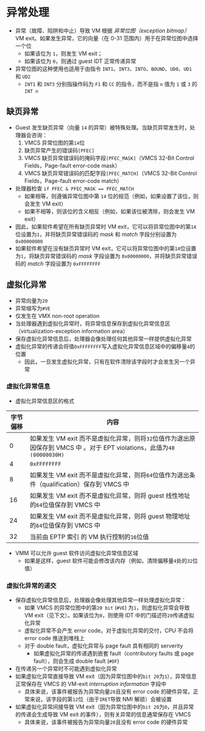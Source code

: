 # 异常处理
* 异常（故障、陷阱和中止）导致 VM 根据 *异常位图（exception bitmap）* VM exit。如果发生异常，它的向量（在 0-31 范围内）用于在异常位图中选择一个位
  * 如果该位为 `1`，则发生 VM exit；
  * 如果该位为 `0`，则通过 guest IDT 正常传递异常
* 异常位图的这种使用也适用于由指令 `INT1`、`INT3`、`INTO`、`BOUND`、`UD0`、`UD1` 和 `UD2`
  * `INT1` 和 `INT3` 分别指操作码为 `F1` 和 `CC` 的指令，而不是指 `n` 值为 `1` 或 `3` 的 `INT n`

## 缺页异常
* Guest 发生缺页异常（向量 `14` 的异常）被特殊处理。当缺页异常发生时，处理器会咨询：
  1. VMCS 异常位图的第`14`位
  2. 缺页异常产生的错误码`[PFEC]`
  3. VMCS 缺页异常错误码的掩码字段`[PFEC_MASK]`（VMCS 32-Bit Control Fields，Page-fault error-code mask）
  4. VMCS 缺页异常错误码的匹配字段`[PFEC_MATCH]`（VMCS 32-Bit Control Fields，Page-fault error-code match）
* 处理器检查 `if PFEC & PFEC_MASK == PFEC_MATCH`
  * 如果相等，则遵循异常位图中第 `14` 位的规范（例如，如果设置了该位，则会发生 VM exit）
  * 如果不相等，则该位的含义相反（例如，如果该位被清除，则会发生 VM exit）
* 因此，如果软件希望在所有缺页异常时 VM exit，它可以将异常位图中的第`14`位设置为`1`，并将缺页异常错误码的 *mask* 和 *match* 字段分别设置为 `0x00000000`
* 如果软件希望在没有缺页异常时 VM exit，它可以将异常位图中的第`14`位设置为`1`，将缺页异常错误码的 *mask* 字段设置为 `0x00000000`，并将缺页异常错误码的 *match* 字段设置为 `0xFFFFFFFF`

## 虚拟化异常
* 异常向量为`20`
* 异常缩写为`#VE`
* 仅发生在 VMX non-root operation
* 当处理器遇到虚拟化异常时，将异常信息保存到虚拟化异常信息区（virtualization-exception information area）
* 保存虚拟化异常信息后，处理器会像处理任何其他异常一样提供虚拟化异常
* 虚拟化异常的传递会将值`0xFFFFFFFF`写入虚拟化异常信息区域中的偏移量`4`的位置
  * 因此，一旦发生虚拟化异常，只有在软件清除该字段时才会发生另一个异常

### 虚拟化异常信息

* 虚拟化异常信息区的格式

字节偏移 | 内容
---------|------
0  | 如果发生 VM exit 而不是虚拟化异常，则将`32`位值作为退出原因保存到 VMCS 中 。对于 EPT violations，此值为`48 (00000030H)`
4  | `0xFFFFFFFF`
8  | 如果发生 VM exit 而不是虚拟化异常，则将`64`位值作为退出条件（qualification）保存到 VMCS 中
16 | 如果发生 VM exit 而不是虚拟化异常，则将 guest 线性地址的`64`位值保存到 VMCS 中
24 | 如果发生 VM exit 而不是虚拟化异常，则将 guest 物理地址的`64`位值保存到 VMCS 中
32 | 当前由 EPTP 索引 的 VM 执行控制的`16`位值

* VMM 可以允许 guest 软件访问虚拟化异常信息区域
  * 如果是这样，guest 软件可能会修改该内存（例如，清除偏移量`4`处的`32`位值）

### 虚拟化异常的递交
* 保存虚拟化异常信息后，处理器会像处理其他异常一样处理虚拟化异常：
  * 如果 VMCS 的异常位图中的第`20 bit` (`#VE`) 为`1`，则虚拟化异常会导致 VM exit（见下文）。如果该位为`0`，则使用 IDT 中的门描述符`20`传递虚拟化异常
  * 虚拟化异常不会产生 error code。对于虚拟化异常的交付，CPU 不会将 error code 推送到堆栈上
  * 对于 double fault，虚拟化异常与 page fault 具有相同的 serverity
    * 如果虚拟化异常的传递遇到嵌套 fault（contributory faults 或 page fault），则会生成 double fault (`#DF`)
* 在传递另一个异常时不可能遇到虚拟化异常
* 如果虚拟化异常直接导致 VM exit（因为异常位图中的`bit 20`为`1`），异常信息正常保存在 VMCS 的 VM-exit *interruption information* 字段中
  * 具体来说，该事件被报告为异常向量`20`且没有 error code 的硬件异常。正常来说，该字段的第`12`位（由于`IRET`导致 NMI 解锁）会被设置
* 如果虚拟化异常间接导致 VM exit（因为异常位图中的`bit 20`为`0`，并且异常的传递会生成导致 VM exit 的事件），则有关异常的信息通常保存在 VMCS
  * 具体来说，该事件被报告为异常向量`20`且没有 error code 的硬件异常